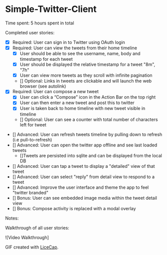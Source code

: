 Simple-Twitter-Client
===============

Time spent: 5 hours spent in total

Completed user stories:

 * [x] Required: User can sign in to Twitter using OAuth login
 * [x] Required: User can view the tweets from their home timeline
    * [x] User should be able to see the username, name, body and timestamp for each tweet
    * [x] User should be displayed the relative timestamp for a tweet "8m", "7h"
    * [x] User can view more tweets as they scroll with infinite pagination
    * [] Optional: Links in tweets are clickable and will launch the web browser (see autolink)
 * [x] Required: User can compose a new tweet
   * [x] User can click a “Compose” icon in the Action Bar on the top right
   * [x] User can then enter a new tweet and post this to twitter
   * [x] User is taken back to home timeline with new tweet visible in timeline
   * [] Optional: User can see a counter with total number of characters left for tweet
 * [] Advanced: User can refresh tweets timeline by pulling down to refresh (i.e pull-to-refresh)
 * [] Advanced: User can open the twitter app offline and see last loaded tweets
   * []Tweets are persisted into sqlite and can be displayed from the local DB
 * [] Advanced: User can tap a tweet to display a "detailed" view of that tweet
 * [] Advanced: User can select "reply" from detail view to respond to a tweet
 * [] Advanced: Improve the user interface and theme the app to feel "twitter branded"
 * [] Bonus: User can see embedded image media within the tweet detail view
 * [] Bonus: Compose activity is replaced with a modal overlay
 
Notes:

Walkthrough of all user stories:

![Video Walkthrough] 

GIF created with [LiceCap](http://www.cockos.com/licecap/).
